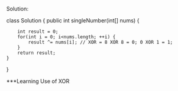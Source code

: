 Solution:

 class Solution {
    public int singleNumber(int[] nums) {
        
        int result = 0;
        for(int i = 0; i<nums.length; ++i) {
            result ^= nums[i]; // XOR = 8 XOR 8 = 0; 0 XOR 1 = 1;
        }
        return result;
    }
}

***Learning
Use of XOR